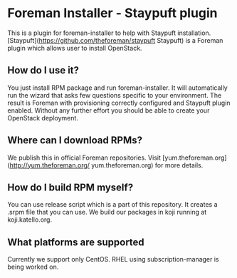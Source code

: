# Foreman Installer - Staypuft plugin

This is a plugin for foreman-installer to help with Staypuft installation.
[Staypuft](https://github.com/theforeman/staypuft Staypuft) is a Foreman plugin which allows user to install OpenStack.

## How do I use it?

You just install RPM package and run foreman-installer. It will automatically
run the wizard that asks few questions specific to your environment. The result
is Foreman with provisioning correctly configured and Staypuft plugin enabled.
Without any further effort you should be able to create your OpenStack deployment.

## Where can I download RPMs?

We publish this in official Foreman repositories. Visit [yum.theforeman.org](http://yum.theforeman.org/ yum.theforeman.org) for more details.

## How do I build RPM myself?

You can use release script which is a part of this repository. It creates a .srpm
file that you can use. We build our packages in koji running at koji.katello.org.

## What platforms are supported

Currently we support only CentOS. RHEL using subscription-manager is being worked on.
